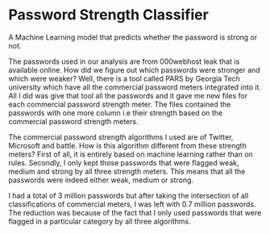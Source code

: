# Password Strength Classifier

<div>
    A Machine Learning model that predicts whether the password is strong or not.
</div>

<p>The passwords used in our analysis are from 000webhost leak that is available online. How did we figure out which passwords were stronger and which were weaker? Well, there is a tool called PARS by Georgia Tech university which have all the commercial password meters integrated into it. All I did was give that tool all the passwords and it gave me new files for each commercial password strength meter. The files contained the passwords with one more column i.e their strength based on the commercial password strength meters.</p>

<p>The commercial password strength algorithms I used are of Twitter, Microsoft and battle. How is this algorithm different from these strength meters? First of all, it is entirely based on machine learning rather than on rules. Secondly, I only kept those passwords that were flagged weak, medium and strong by all three strength meters. This means that all the passwords were indeed either weak, medium or strong.</p>

<p>I had a total of 3 million passwords but after taking the intersection of all classifications of commercial meters, I was left with 0.7 million passwords. The reduction was because of the fact that I only used passwords that were flagged in a particular category by all three algorithms.</p>

